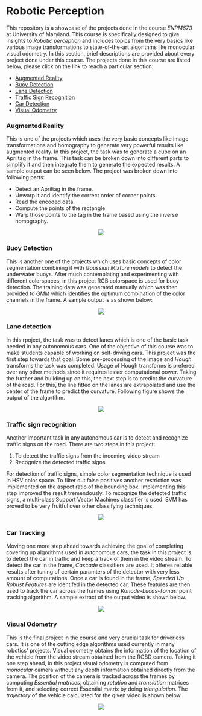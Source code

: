 # Robotic Perception

This repository is a showcase of the projects done in the course *ENPM673* at University of Maryland. This course is specifically designed to give insights to *Robotic perception* and includes topics from the very basics like various image transformations to state-of-the-art algorithms like monocular visual odometry. In this section, brief descriptions are provided about every project done under this course. The projects done in this course are listed below, please click on the link to reach a particular section:
  
  * [Augmented Reality](https://github.com/raviBhadeshiya/robotic_perception#augmented-reality)
  * [Buoy Detection](https://github.com/raviBhadeshiya/robotic_perception#buoy-detection)
  * [Lane Detection](https://github.com/raviBhadeshiya/robotic_perception#lane-detection)
  * [Traffic Sign Recognition](https://github.com/raviBhadeshiya/robotic_perception#traffic-sign-recognition)
  * [Car Detection](https://github.com/raviBhadeshiya/robotic_perception#car-tracking)
  * [Visual Odometry](https://github.com/raviBhadeshiya/robotic_perception#visual-odometry)

### Augmented Reality

This is one of the projects which uses the very basic concepts like image transformations and homography to generate very powerful results like augmented reality. In this project, the task was to generate a cube on an Apriltag in the frame. This task can be broken down into different parts to simplify it and then integrate them to generate the expected results. A sample output can be seen below. The project was broken down into following parts:
  
  * Detect an Apriltag in the frame.
  * Unwarp it and identify the correct order of corner points.
  * Read the encoded data.
  * Compute the points of the rectangle.
  * Warp those points to the tag in the frame based using the inverse homography.
  
<p align="center">
<img src="https://github.com/raviBhadeshiya/robotic_perception/blob/master/_output/augmented_cube.gif">
</p>
  
### Buoy Detection
  
This is another one of the projects which uses basic concepts of color segmentation combining it with *Gaussian Mixture models* to detect the underwater buoys. After much contemplating and experimenting with different colorspaces, in this project RGB colorspace is used for buoy detection. The training data was generated manually which was then provided to *GMM* which identifies the optimum combination of the color channels in the frame. A sample output is as shown below:

<p align="center">
<img src="https://github.com/raviBhadeshiya/robotic_perception/blob/master/_output/bouy_detection.gif">
</p>

### Lane detection 

In this rpoject, the task was to detect lanes which is one of the basic task needed in any autonomous cars. One of the objective of this course was to make students capable of working on self-driving cars. This project was the first step towards that goal. Some pre-processing of the image and *Hough* transforms the task was completed. Usage of Hough transforms is prefered over any other methods since it requires lesser computational power. Taking the further and building up on this, the next step is to predict the curvature of the road. For this, the line fitted on the lanes are extrapolated and use the center of the frame to predict the curvature. Following figure shows the output of the algortihm. 

<p align="center">
<img src="https://github.com/raviBhadeshiya/robotic_perception/blob/master/_output/lane_detection.gif">
</p>

### Traffic sign recognition

Another important task in any autonomous car is to detect and recognize traffic signs on the road. There are two steps in this project:
  1. To detect the traffic signs from the incoming video stream
  2. Recognize the detected traffic signs.

For detection of traffic signs, simple color segmentation technique is used in HSV color space. To filter out false positives another restriction was implemented on the aspect ratio of the bounding box. Implementing this step improved the result tremendously. To recognize the detected traffic signs, a multi-class Support Vector Machines classifier is used. SVM has proved to be very fruitful over other classifying techniques. 

<p align="center">
<img src="https://github.com/raviBhadeshiya/robotic_perception/blob/master/_output/trafic_sign_detection.gif">
</p>

### Car Tracking

Moving one more step ahead towards achieving the goal of completing covering up algorithms used in autonomous cars, the task in this project is to detect the car in traffic and keep a track of them in the video stream. To detect the car in the frame, *Cascade* classifiers are used. It offeres reliable results after tuning of certain paramters of the detector with very less amount of computations. Once a car is found in the frame, *Speeded Up Robust Features* are identifed in the detected car. These features are then used to track the car across the frames using *Kanade-Lucas-Tomasi* point tracking algorithm. A sample extract of the output video is shown below. 

<p align="center">
<img src="https://github.com/raviBhadeshiya/robotic_perception/blob/master/_output/car_tracking.gif">
</p>

### Visual Odometry

This is the final project in the course and very crucial task for driverless cars. It is one of the cutting edge algorithms used currently in many robotics' projects. Visual odometry obtains the information of the location of the vehicle from the video stream obtained from the RGBD camera. Taking it one step ahead, in this project visual odometry is computed from *monocular* camera without any depth information obtained directly from the camera. The position of the camera is tracked across the frames by computing *Essential matrices*, obtaining *rotation* and *translation* matrices from it, and selecting correct Essential matrix by doing *triangulation*. The *trajectory* of the vehicle calculated for the given video is shown below.

<p align="center">
<img src="https://github.com/raviBhadeshiya/robotic_perception/blob/master/Visual_odometry/output/trajectory1.jpg">
</p>
